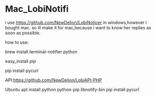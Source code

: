 # Mac_LobiNotifi
i use https://github.com/NewDelion/LobiNoticer in windows,however i bought mac.
so ill make it for mac,because i want to know her replies as soon as possible. 

how to use:

brew install terminal-notifier python

easy_install pip

pip install pycurl

API:https://github.com/NewDelion/LobiAPI-PHP

Ubuntu
apt install python python-pip libnotify-bin 
pip install pycurl

